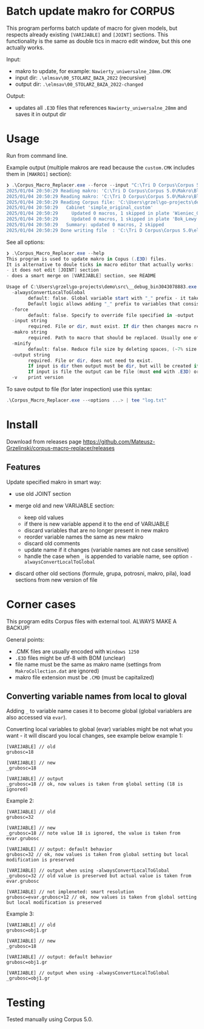 # Batch update makro for CORPUS

This program performs batch update of macro for given models, but respects already existing `[VARIJABLE]` and `[JOINT]` sections. 
This functionality is the same as double tics in macro edit window, but this one actually works.

Input:
- makro to update, for example: `Nawierty_uniwersalne_28mm.CMK`
- input dir: `.\elmsav\00_STOLARZ_BAZA_2022` (recursive)
- output dir: `.\elmsav\00_STOLARZ_BAZA_2022-changed`

Output:
- updates all `.E3D` files that references `Nawierty_uniwersalne_28mm` and saves it in output dir

# Usage

Run from command line.

Example output (multiple makros are read because the `custom.CMK` includes them in `[MAKRO1]` section):

```powershell
❯ .\Corpus_Macro_Replacer.exe --force --input "C:\Tri D Corpus\Corpus 5.0\elmsav\_modifications\simple_original_custom_with_submacro.E3D" --output "C:\Tri D 2025/01/04 20:50:29 Reading makro: 'C:\Tri D Corpus\Corpus 5.0\Makro\custom.CMK'
2025/01/04 20:50:29 Reading makro: 'C:\Tri D Corpus\Corpus 5.0\Makro\Blenda.CMK'
2025/01/04 20:50:29 Reading makro: 'C:\Tri D Corpus\Corpus 5.0\Makro\Blenda_dodatkowa.CMK'
2025/01/04 20:50:29 Reading Corpus file: 'C:\Users\grzel\go-projects\demo\playground\hello_xml\lewy_gorny.E3D.xml'
2025/01/04 20:50:29   Cabinet 'simple_original_custom'
2025/01/04 20:50:29     Updated 0 macros, 1 skipped in plate 'Wieniec_Gorny'
2025/01/04 20:50:29     Updated 0 macros, 1 skipped in plate 'Bok_Lewy'
2025/01/04 20:50:29   Summary: updated 0 macros, 2 skipped
2025/01/04 20:50:29 Done writing file  : 'C:\Tri D Corpus\Corpus 5.0\elmsav\_modifications\lewy_gorny.E3D.xml'
```

See all options:

```powershell
❯ .\Corpus_Macro_Replacer.exe --help
This program is used to update makro in Copus (.E3D) files. 
It is alternative to doule ticks in macro editor that actually works: 
- it does not edit [JOINT] section
- does a smart merge on [VARIJABLE] section, see README

Usage of C:\Users\grzel\go-projects\demo\src\__debug_bin3043078883.exe:
  -alwaysConvertLocalToGlobal
    	default: false. Global variable start with "_" prefix - it takes value from "evar". 
    	Default logic allows adding "_" prefix to variables that consists only from integers (no if statements, no +-* operations). It prevents from erasing your custom logic.
  -force
    	default: false. Specify to override file specified in -output
  -input string
    	required. File or dir, must exist. If dir then changes macro recursively for all .E3D files.
  -makro string
    	required. Path to macro that should be replaced. Usually one of files in "C:\Tri D Corpus\Corpus 5.0\Makro"
  -minify
    	default: false. Reduce file size by deleting spaces, (~7% size reduction)
  -output string
    	required. File or dir, does not need to exist. 
    	If input is dir then output must be dir, but will be created if does not exist. Directory structure of input is mirrored.
    	If input is file the output can be file (must end with .E3D) or directory.
  -v	print version
```

To save output to file (for later inspection) use this syntax:

```powershell
.\Corpus_Macro_Replacer.exe --<options ...> | tee "log.txt"
```

# Install

Download from releases page https://github.com/Mateusz-Grzelinski/corpus-macro-replacer/releases

## Features

Update specified makro in smart way:

- use old JOINT section
- merge old and new VARIJABLE section:

	- keep old values
	- if there is new variable append it to the end of VARIJABLE
	- discard variables that are no longer present in new makro
	- reorder variable names the same as new makro
	- discard old comments
	- update name if it changes (variable names are not case sensitive)
	- handle the case when `_` is appended to variable name, see option `-alwaysConvertLocalToGlobal`

- discard other old sections (formule, grupa, potrosni, makro, pila), load sections from new version of file

# Corner cases

This program edits Corpus files with external tool. ALWAYS MAKE A BACKUP!

General points:

- .CMK files are usually encoded with `Windows 1250` 
- `.E3D` files might be utf-8 with BOM (unclear)
- file name must be the same as makro name (settings from `MakroCollection.dat` are ignored)
- makro file extension must be `.CMD` (must be capitalized)

## Converting variable names from local to gloval

Adding `_` to variable name cases it to become global (global variablers are also accessed via `evar`).

Converting local variables to global (evar) variables might be not what you want - it will discard you local changes, see example below example 1:

```
[VARIJABLE] // old
grubosc=18

[VARIJABLE] // new
_grubosc=18

[VARIJABLE] // output
_grubosc=18 // ok, now values is taken from global setting (18 is ignored)
```

Example 2:

```
[VARIJABLE] // old
grubosc=32

[VARIJABLE] // new
_grubosc=18 // note value 18 is ignored, the value is taken from evar.grubosc

[VARIJABLE] // output: default behavior
grubosc=32 // ok, now values is taken from global setting but local modification is preserved

[VARIJABLE] // output when using -alwaysConvertLocalToGlobal
_grubosc=32 // old value is preserved but actual value is taken from evar.grubosc

[VARIJABLE] // not impleneted: smart resolution
grubosc=evar.grubosc+12 // ok, now values is taken from global setting but local modification is preserved
```

Example 3:

```
[VARIJABLE] // old
grubosc=obj1.gr

[VARIJABLE] // new
_grubosc=18

[VARIJABLE] // output: default behavior
grubosc=obj1.gr

[VARIJABLE] // output when using -alwaysConvertLocalToGlobal
_grubosc=obj1.gr
```

# Testing

Tested manually using Corpus 5.0.